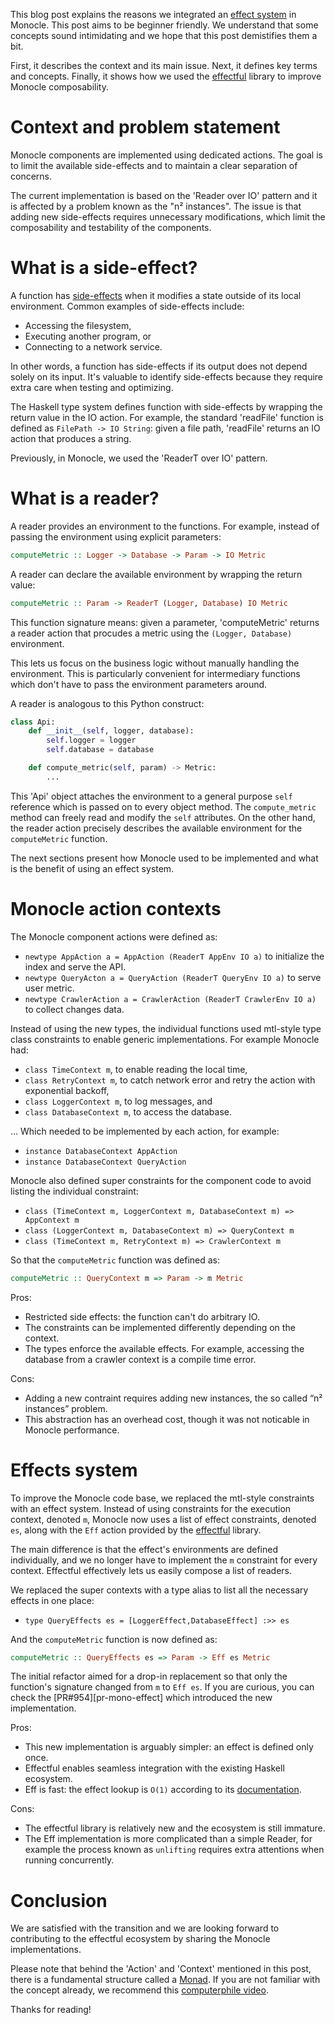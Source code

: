 <!-- This work is licensed under the Creative Commons Attribution 4.0 International License.
     To view a copy of this license, visit http://creativecommons.org/licenses/by/4.0/
     or send a letter to Creative Commons, PO Box 1866, Mountain View, CA 94042, USA.
-->

This blog post explains the reasons we integrated an [effect system][effect-system] in Monocle.
This post aims to be beginner friendly.
We understand that some concepts sound intimidating
and we hope that this post demistifies them a bit.

First, it describes the context and its main issue.
Next, it defines key terms and concepts.
Finally, it shows how we used the [effectful][effectful] library to improve Monocle composability.

# Context and problem statement

Monocle components are implemented using dedicated actions.
The goal is to limit the available side-effects and to maintain a clear separation of concerns.

The current implementation is based on the 'Reader over IO' pattern and it is affected by a
problem known as the "n² instances". The issue is that adding new side-effects requires
unnecessary modifications, which limit the composability and testability of the components.


# What is a side-effect?

A function has [side-effects][side-effect] when it modifies a state outside of its local environment.
Common examples of side-effects include:

- Accessing the filesystem,
- Executing another program, or
- Connecting to a network service.

In other words, a function has side-effects if its output does not depend solely on its input.
It's valuable to identify side-effects because they require extra care when testing and optimizing.

The Haskell type system defines function with side-effects by wrapping the return value in the IO action.
For example, the standard 'readFile' function is defined as `FilePath -> IO String`:
given a file path, 'readFile' returns an IO action that produces a string.

Previously, in Monocle, we used the 'ReaderT over IO' pattern.


# What is a reader?

A reader provides an environment to the functions.
For example, instead of passing the environment using explicit parameters:

```haskell
computeMetric :: Logger -> Database -> Param -> IO Metric
```

A reader can declare the available environment by wrapping the return value:

```haskell
computeMetric :: Param -> ReaderT (Logger, Database) IO Metric
```

This function signature means: given a parameter, 'computeMetric' returns a reader action
that procudes a metric using the `(Logger, Database)` environment.

This lets us focus on the business logic without manually handling the environment.
This is particularly convenient for intermediary functions which don't have to pass
the environment parameters around.

A reader is analogous to this Python construct:

```python
class Api:
    def __init__(self, logger, database):
        self.logger = logger
        self.database = database

    def compute_metric(self, param) -> Metric:
        ...
```

This 'Api' object attaches the environment to a general purpose `self` reference which is
passed on to every object method. The `compute_metric` method can freely read and modify the `self` attributes.
On the other hand, the reader action precisely describes the available environment for the `computeMetric` function.

The next sections present how Monocle used to be implemented and what is the benefit of
using an effect system.


# Monocle action contexts

The Monocle component actions were defined as:

- `newtype AppAction a = AppAction (ReaderT AppEnv IO a)` to initialize the index and serve the API.
- `newtype QueryActon a = QueryAction (ReaderT QueryEnv IO a)` to serve user metric.
- `newtype CrawlerAction a = CrawlerAction (ReaderT CrawlerEnv IO a)` to collect changes data.

Instead of using the new types, the individual functions used mtl-style type class constraints to enable generic implementations.
For example Monocle had:

- `class TimeContext m`, to enable reading the local time,
- `class RetryContext m`, to catch network error and retry the action with exponential backoff,
- `class LoggerContext m`, to log messages, and
- `class DatabaseContext m`, to access the database.

… Which needed to be implemented by each action, for example:

- `instance DatabaseContext AppAction`
- `instance DatabaseContext QueryAction`

Monocle also defined super constraints for the component code to avoid listing the individual constraint:

- `class (TimeContext m, LoggerContext m, DatabaseContext m) => AppContext m`
- `class (LoggerContext m, DatabaseContext m) => QueryContext m`
- `class (TimeContext m, RetryContext m) => CrawlerContext m`

So that the `computeMetric` function was defined as:

```haskell
computeMetric :: QueryContext m => Param -> m Metric
```

Pros:

- Restricted side effects: the function can't do arbitrary IO.
- The constraints can be implemented differently depending on the context.
- The types enforce the available effects. For example, accessing the database from a crawler context is a compile time error.

Cons:

- Adding a new contraint requires adding new instances, the so called “n² instances” problem.
- This abstraction has an overhead cost, though it was not noticable in Monocle performance.


# Effects system

To improve the Monocle code base, we replaced the mtl-style constraints with an effect system.
Instead of using constraints for the execution context, denoted `m`, Monocle now uses
a list of effect constraints, denoted `es`, along with the `Eff` action provided by the
[effectful][effectful] library.

The main difference is that the effect's environments are defined individually,
and we no longer have to implement the `m` constraint for every context.
Effectful effectively lets us easily compose a list of readers.

We replaced the super contexts with a type alias to list all the necessary
effects in one place:

- `type QueryEffects es = [LoggerEffect,DatabaseEffect] :>> es`

And the `computeMetric` function is now defined as:

```haskell
computeMetric :: QueryEffects es => Param -> Eff es Metric
```

The initial refactor aimed for a drop-in replacement so that only the function's signature changed
from `m` to `Eff es`. If you are curious, you can check the [PR#954][pr-mono-effect] which introduced
the new implementation.

Pros:

- This new implementation is arguably simpler: an effect is defined only once.
- Effectful enables seamless integration with the existing Haskell ecosystem.
- Eff is fast: the effect lookup is `O(1)` according to its [documentation](https://hackage.haskell.org/package/effectful-core-2.1.0.0/docs/Effectful-Internal-Effect.html#t:Effect).

Cons:

- The effectful library is relatively new and the ecosystem is still immature.
- The Eff implementation is more complicated than a simple Reader, for example the process known as `unlifting` requires extra attentions when running concurrently.


# Conclusion

We are satisfied with the transition and we are looking forward to contributing
to the effectful ecosystem by sharing the Monocle implementations.

Please note that behind the 'Action' and 'Context' mentioned in this post,
there is a fundamental structure called a [Monad][monad].
If you are not familiar with the concept already, we recommend this [computerphile video][what-is-a-monad].

Thanks for reading!

[io-tutorial]: https://www.haskell.org/tutorial/io.html
[pr-logging]: https://github.com/change-metrics/monocle/pull/943
[side-effect]: https://en.wikipedia.org/wiki/Side_effect_(computer_science)
[effect-system]: https://en.wikipedia.org/wiki/Effect_system
[effectful]: https://github.com/haskell-effectful/effectful#readme
[pr-mono-effects]: https://github.com/change-metrics/monocle/pull/954
[monad]: https://en.wikipedia.org/wiki/Monad_(functional_programming)
[what-is-a-monad]: https://www.youtube.com/watch?v=t1e8gqXLbsU
